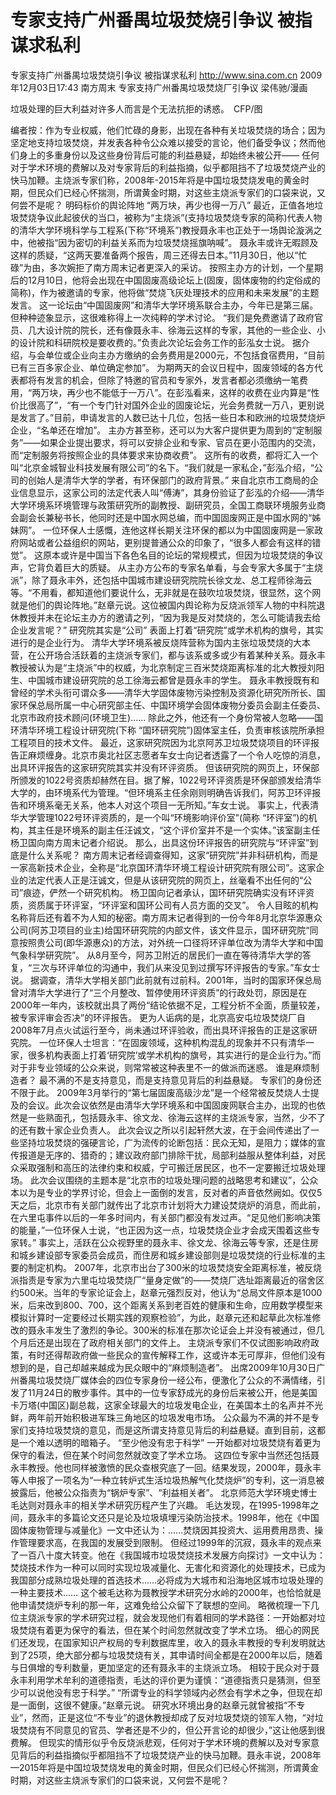 # 专家支持广州番禺垃圾焚烧引争议 被指谋求私利

专家支持广州番禺垃圾焚烧引争议 被指谋求私利
http://www.sina.com.cn  2009年12月03日17:43  南方周末
专家支持广州番禺垃圾焚烧厂引争议 梁伟驰/漫画

垃圾处理的巨大利益对许多人而言是个无法抗拒的诱惑。　CFP/图

编者按：作为专业权威，他们忙碌的身影，出现在各种有关垃圾焚烧的场合；因为坚定地支持垃圾焚烧，并发表各种令公众难以接受的言论，他们备受争议；然而他们身上的多重身份以及这些身份背后可能的利益悬疑，却始终未被公开——
任何对于学术环境的费解以及对专家背后的利益指摘，似乎都阻挡不了垃圾焚烧产业的快马加鞭。主烧派专家们称，2008年-2015年将是中国垃圾焚烧发电的黄金时期，但民众们已经心怀揣测，所谓黄金时期，对这些主烧派专家们的口袋来说，又何尝不是呢？
明码标价的舆论阵地
“两万块，再少也得一万八”
最近，正值各地垃圾焚烧争议此起彼伏的当口，被称为“主烧派”(支持垃圾焚烧专家的简称)代表人物的清华大学环境科学与工程系(下称“环境系”)教授聂永丰也正处于一场舆论漩涡之中，他被指“因为密切的利益关系而为垃圾焚烧摇旗呐喊”。
聂永丰或许无暇顾及这样的质疑，“这两天要准备两个报告，周三还得去日本。”11月30日，他以“忙碌”为由，多次婉拒了南方周末记者更深入的采访。
按照主办方的计划，一个星期后的12月10日，他将会出现在中国固废高级论坛上(固废，固体废物的约定俗成的简称)，作为被邀请的专家，他将做“焚烧飞灰处理技术的应用和未来发展”的主题发言。
这一论坛由“中国固废网”和清华大学环境系联合主办，今年已是第三届。但种种迹象显示，这很难称得上一次纯粹的学术讨论。
“我们是免费邀请了政府官员、几大设计院的院长，还有像聂永丰、徐海云这样的专家，其他的一些企业、小的设计院和科研院校是要收费的。”负责此次论坛会务工作的彭泓女士说。
据介绍，与会单位或企业向主办方缴纳的会务费用是2000元，不包括食宿费用，“目前已有三百多家企业、单位确定参加”。
为期两天的会议日程中，固废领域的各方代表都将有发言的机会，但除了特邀的官员和专家外，发言者都必须缴纳一笔费用，“两万块，再少也不能低于一万八”。在彭泓看来，这样的收费在业内算是“性价比很高了”，“有一个专门针对国外企业的固废论坛，光会务费就一万八，更别说是发言了。”目前，申请发言的人数已达十几位，包括一些日本和欧洲的垃圾焚烧炉企业，“名单还在增加”。
主办方甚至称，还可以为大客户提供更为周到的“定制服务”——如果企业提出要求，将可以安排企业和专家、官员在更小范围内的交流，而“定制服务将按照企业的具体要求来协商收费”。
这所有的收费，都将汇入一个叫“北京金城智业科技发展有限公司”的名下。“我们就是一家私企，”彭泓介绍，“公司的创始人是清华大学的学者，有环保部门的政府背景。”
来自北京市工商局的企业信息显示，这家公司的法定代表人叫“傅涛”，其身份验证了彭泓的介绍——清华大学环境系环境管理与政策研究所的副教授、副研究员，全国工商联环境服务业商会副会长兼秘书长，他同时还是中国水网总编，而中国固废网正是中国水网的“姊妹网”。
一位环保人士感慨，连他这样长期关注环保的都以为中国固废网是一家政府网站或者公益组织的网站，更别提普通公众的印象了，“很多人都会有这样的错觉”。
这原本或许是中国当下各色名目的论坛的常规模式，但因为垃圾焚烧的争议声，它背负着巨大的质疑。
从主办方公布的专家名单看，与会专家大多属于“主烧派”，除了聂永丰外，还包括中国城市建设研究院院长徐文龙、总工程师徐海云等。“不用看，都知道他们要说什么，无非就是在鼓吹垃圾焚烧，很显然，这个网就是他们的舆论阵地。”赵章元说。这位被国内舆论称为反烧派领军人物的中科院退休教授并未在论坛主办方的邀请之列，“因为我是反对焚烧的，怎么可能请我去给企业发言呢？”
研究院其实是“公司”
表面上打着“研究院”或学术机构的旗号，其实进行的是企业行为。
清华大学环境系被反烧阵营称为国内主张垃圾焚烧的大本营，在公开场合活跃着的主烧派专家们，都与该系或多或少有着某种关系。聂永丰教授被认为是“主烧派”中的权威，为北京制定三百米焚烧距离标准的北大教授刘阳生、中国城市建设研究院的总工徐海云都曾是聂永丰的学生。
聂永丰教授既有和曾经的学术头衔可谓众多——清华大学固体废物污染控制及资源化研究所所长、国家环保总局所属一中心研究部主任、中国环境学会固体废物分委员会副主任委员、北京市政府技术顾问(环境卫生)……
除此之外，他还有一个身份常被人忽略——国环清华环境工程设计研究院(下称 “国环研究院”)固体室主任，负责审核该院所承担工程项目的技术文件。
最近，这家研究院因为北京阿苏卫垃圾焚烧项目的环评报告正麻烦缠身。北京市奥北社区志愿者车女士向记者透露了一个令人吃惊的消息，出具环评报告的这家研究院其实并没有环评资质。
但该研究院的网页上，环保部所颁发的1022号资质却赫然在目。据了解，1022号环评资质是环保部颁发给清华大学的，由环境系代为管理。“但环境系主任余刚则明确告诉我们，阿苏卫环评报告和环境系毫无关系，他本人对这个项目一无所知。”车女士说。
事实上，代表清华大学管理1022号环评资质的，是一个叫“环境影响评价室”(简称 “环评室”)的机构，其主任是环境系的副主任汪诚文，“这个评价室并不是一个实体。”该室副主任杨卫国向南方周末记者介绍说。
那么，出具这份环评报告的研究院与“环评室”到底是什么关系呢？
南方周末记者经调查得知，这家“研究院”并非科研机构，而是一家高新技术企业，全称是“北京国环清华环境工程设计研究院有限公司”。这家企业的法定代表人正是汪诚文，但是从该研究院的网页上，丝毫看不出任何的“公司”痕迹，俨然一个研究机构。
杨卫国向记者承认，国环研究院确实没有环评资质，资质属于环评室，“环评室和国环公司有人员方面的交叉”。
令人目眩的机构名称背后还有着不为人知的秘密。南方周末记者得到的一份今年8月北京华源惠众公司(阿苏卫项目的业主)给国环研究院的内部文件，该文件显示，国环研究院“同意按照贵公司(即华源惠众)的方法，对外统一口径将环评单位改为清华大学和中国气象科学研究院”。
从8月至今，阿苏卫附近的居民们一直在等待清华大学的答复，“三次与环评单位的沟通中，我们从来没见到过撰写环评报告的专家。”车女士说。
据调查，清华大学相关部门此前就有过前科。2001年，当时的国家环保总局曾对清华大学进行了“三个月整改、暂停使用环评资质”的行政处罚，原因是在2000年一年内，该校就出具了两份“结论依据不足，工程分析不全面，质量较差，被专家评审会否决”的环评报告。
更为人诟病的是，北京高安屯垃圾焚烧厂自2008年7月点火试运行至今，尚未通过环评验收，而出具环评报告的正是这家研究院。
一位环保人士坦言：“在固废领域，这种机构混乱的现象并不只有清华一家，很多机构表面上打着‘研究院’或学术机构的旗号，其实进行的是企业行为。”而对于非专业领域的公众来说，则常常被这种表里不一的做派而迷惑。
谁是麻烦制造者？
最不满的不是支持意见，而是支持意见背后的利益悬疑。
专家们的身份还不限于此。
2009年3月举行的“第七届固废高级沙龙”是一个经常被反焚烧人士提及的会议。此次会议依然是由清华大学环境系和中国固废网联合主办，出现的也依然是一些熟面孔，包括聂永丰、徐文龙、徐海云这样的主烧派专家，当然，少不了的还有数十家企业负责人。
此次会议之所以引起轩然大波，在于会间传递出了一些坚持垃圾焚烧的强硬言论，广为流传的论断包括：民众无知，是阻力；媒体的宣传报道是无序的、猎奇的；建议政府部门排除干扰，局部利益服从整体利益，对民众采取强制和高压的法律约束和权威，宁可搬迁居民区，也不一定要搬迁垃圾处理场。
此次会议围绕的主题本是“北京市的垃圾处理问题的战略思考和建议”，公众本以为是专业的学界讨论，但会上一面倒的发言，反对者的声音依然阙如。仅仅5天之后，北京市有关部门就传出了北京市计划将大力建设焚烧炉的消息，而此前，在六里屯事件以后的一年多时间内，有关部门都没有发过声。“足见他们影响决策的能量，”一位环保人士说，“也正因为这一点，垃圾焚烧企业才会成天围着这些专家转。”
事实上，活跃在公众视野里的聂永丰、徐文龙、徐海云等专家，还是住房和城乡建设部专家委员会成员，而住房和城乡建设部则是垃圾焚烧的行业标准的主要的制定机构。
2007年，北京市出台了300米的垃圾焚烧安全距离标准，被反烧派指责是专家为六里屯垃圾焚烧厂“量身定做”的——焚烧厂选址距离最近的宿舍区约500米。当年的专家论证会上，赵章元强烈反对，他认为“总局文件原本是1000米，后来改到800、700，这个距离关系到老百姓的健康和生命，应用数学模型来模拟计算时一定要经过长期实践的观察检验”，为此，赵章元还和起草此次标准修改的聂永丰发生了激烈的争论。300米的标准在那次论证会上并没有被通过，但几个月后还是出现在了政府相关部门的文件上。
主烧派专家们不仅试图影响政府政策，有时还得帮政府做一些民众的宣传解释工作，这或许本无可厚非，但他们没有想到的是，自己却越来越成为民众眼中的“麻烦制造者”。
出席2009年10月30日广州番禺垃圾焚烧厂媒体会的四位专家身份一经公布，便激化了公众的不满情绪，引发了11月24日的散步事件。其中的一位专家舒成光的身份后来被公开，他是美国卡万塔(中国区)副总裁，这家全球最大的垃圾发电企业，在美国本土的名声并不光鲜，两年前开始积极进军珠三角地区的垃圾发电市场。
公众最为不满的并不是专家们支持垃圾焚烧的意见，而是这所谓支持意见背后的利益悬疑。直到目前，这都是一个难以透明的暗箱子。
“至少他没有忠于科学”
一开始都对垃圾焚烧有着更为保守的看法，但在某个时间忽然就改变了学术立场。
这四位专家中当然还包括聂永丰教授。他也同样被激愤的民众查根究底了一回。结果发现，2000年，聂永丰等人申报了一项名为“一种立转炉式生活垃圾热解气化焚烧炉”的专利，这一消息被披露后，他被公众指责为“锅炉专家”、“利益相关者”。
北京师范大学环境史博士毛达则对聂永丰的相关学术研究历程产生了兴趣。
毛达发现，在1995-1998年之间，聂永丰的多篇论文还只是论及垃圾填埋污染防治技术。1998年，他在《中国固体废物管理与减量化》一文中还认为：……焚烧因其投资大、运用费用昂贵、操作管理要求高，在我国的发展受到限制。
但经过1999年的沉寂，聂永丰的观点来了一百八十度大转变。他在《我国城市垃圾焚烧技术发展方向探讨》一文中认为：焚烧技术作为一种可以同时实现垃圾减量化、无害化和资源化的处理技术，已成为我国部分成熟垃圾处理的首选技术……必将成为大城市和沿海地区城市垃圾处理的一种主要技术……
这个被毛达称为聂教授学术研究分水岭的2000年，也恰恰就是他申请焚烧炉专利的那一年，这难免给公众留下了联想的空间。
略微梳理一下几位主烧派专家的学术研究过程，就会发现他们有着相同的学术路径：一开始都对垃圾焚烧有着更为保守的看法，但在某个时间忽然就改变了学术立场。
细心的网民们还发现，在国家知识产权局的专利数据库里，收入的聂永丰教授的专利发明就达到了25项，绝大部分都与垃圾焚烧有关，其申请时间全都是在2000年以后，随着与日俱增的专利数量，更加坚定的还有聂永丰的主烧派立场。
相较于民众对于聂永丰利用学术牟利的道德指责，毛达的评价更为谨慎：“道德指责只是猜测，但至少可以说他没有忠于科学。”
“所谓专业的科学领域内必然会有学术之争，但现在却是一面倒，这很不健康。”赵章元说。
研究水环境出身的赵章元就曾被指“不专业”，然而，正是这位“不专业”的退休教授却成了反对垃圾焚烧的领军人物，“对垃圾焚烧有不同意见的官员、学者还是不少的，但公开言论的却很少，”这让他感到很费解。
但现实的情形似乎令反烧派悲观，任何对于学术环境的费解以及对专家意见背后的利益指摘似乎都阻挡不了垃圾焚烧产业的快马加鞭。聂永丰说，2008年—2015年将是中国垃圾焚烧发电的黄金时期，但民众们已经心怀揣测，所谓黄金时期，对这些主烧派专家们的口袋来说，又何尝不是呢？

